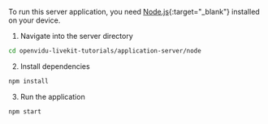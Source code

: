 To run this server application, you need [Node.js](https://nodejs.org/en/download/package-manager){:target="\_blank"} installed on your device.

1. Navigate into the server directory
```bash
cd openvidu-livekit-tutorials/application-server/node
```
2. Install dependencies
```bash
npm install
```
3. Run the application
```bash
npm start
```
